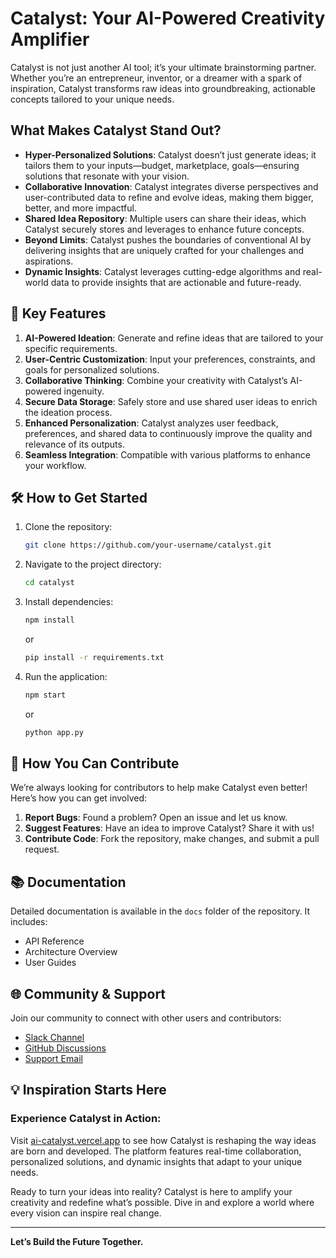 # Catalyst: Your AI-Powered Creativity Amplifier

Catalyst is not just another AI tool; it’s your ultimate brainstorming partner. Whether you’re an entrepreneur, inventor, or a dreamer with a spark of inspiration, Catalyst transforms raw ideas into groundbreaking, actionable concepts tailored to your unique needs.

##  What Makes Catalyst Stand Out?

- **Hyper-Personalized Solutions**: Catalyst doesn’t just generate ideas; it tailors them to your inputs—budget, marketplace, goals—ensuring solutions that resonate with your vision.
- **Collaborative Innovation**: Catalyst integrates diverse perspectives and user-contributed data to refine and evolve ideas, making them bigger, better, and more impactful.
- **Shared Idea Repository**: Multiple users can share their ideas, which Catalyst securely stores and leverages to enhance future concepts.
- **Beyond Limits**: Catalyst pushes the boundaries of conventional AI by delivering insights that are uniquely crafted for your challenges and aspirations.
- **Dynamic Insights**: Catalyst leverages cutting-edge algorithms and real-world data to provide insights that are actionable and future-ready.

## 🌟 Key Features

1. **AI-Powered Ideation**: Generate and refine ideas that are tailored to your specific requirements.
2. **User-Centric Customization**: Input your preferences, constraints, and goals for personalized solutions.
3. **Collaborative Thinking**: Combine your creativity with Catalyst’s AI-powered ingenuity.
4. **Secure Data Storage**: Safely store and use shared user ideas to enrich the ideation process.
5. **Enhanced Personalization**: Catalyst analyzes user feedback, preferences, and shared data to continuously improve the quality and relevance of its outputs.
6. **Seamless Integration**: Compatible with various platforms to enhance your workflow.

## 🛠️ How to Get Started

1. Clone the repository:
   ```bash
   git clone https://github.com/your-username/catalyst.git
   ```
2. Navigate to the project directory:
   ```bash
   cd catalyst
   ```
3. Install dependencies:
   ```bash
   npm install
   ```
   or
   ```bash
   pip install -r requirements.txt
   ```
4. Run the application:
   ```bash
   npm start
   ```
   or
   ```bash
   python app.py
   ```

## 🤝 How You Can Contribute

We’re always looking for contributors to help make Catalyst even better! Here’s how you can get involved:

1. **Report Bugs**: Found a problem? Open an issue and let us know.
2. **Suggest Features**: Have an idea to improve Catalyst? Share it with us!
3. **Contribute Code**: Fork the repository, make changes, and submit a pull request.

## 📚 Documentation

Detailed documentation is available in the `docs` folder of the repository. It includes:
- API Reference
- Architecture Overview
- User Guides

## 🌐 Community & Support

Join our community to connect with other users and contributors:
- [Slack Channel](#)
- [GitHub Discussions](#)
- [Support Email](mailto:support@catalyst.ai)

## 💡 Inspiration Starts Here

### Experience Catalyst in Action:
Visit [ai-catalyst.vercel.app](https://ai-catalyst.vercel.app) to see how Catalyst is reshaping the way ideas are born and developed. The platform features real-time collaboration, personalized solutions, and dynamic insights that adapt to your unique needs.

Ready to turn your ideas into reality? Catalyst is here to amplify your creativity and redefine what’s possible. Dive in and explore a world where every vision can inspire real change.

---

**Let’s Build the Future Together.**
